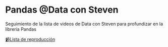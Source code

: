 # Pandas @Data con Steven

Seguimiento de la lista de videos de Data con Steven para profundizar en la librería Pandas

[📹Lista de reproducción](https://www.youtube.com/playlist?list=PLEiS2zOIb3ric1EU1l6XJ8iOKxClvqXht)
